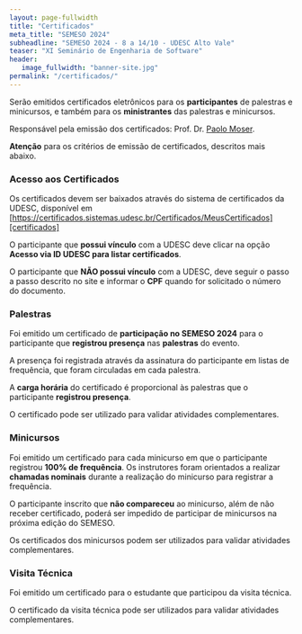 ```yaml
---
layout: page-fullwidth
title: "Certificados"
meta_title: "SEMESO 2024"
subheadline: "SEMESO 2024 - 8 a 14/10 - UDESC Alto Vale"
teaser: "XI Seminário de Engenharia de Software"
header:
   image_fullwidth: "banner-site.jpg"
permalink: "/certificados/"
---
```


Serão emitidos certificados eletrônicos para os **participantes** de palestras e minicursos, e também para os **ministrantes** das palestras e minicursos.

Responsável pela emissão dos certificados: Prof. Dr. [Paolo Moser][pm].

**Atenção** para os critérios de emissão de certificados, descritos mais abaixo.


### Acesso aos Certificados

Os certificados devem ser baixados através do sistema de certificados da UDESC, disponível em [https://certificados.sistemas.udesc.br/Certificados/MeusCertificados][certificados] 

O participante que **possui vínculo** com a UDESC deve clicar na opção **Acesso via ID UDESC para listar certificados**.

O participante que **NÃO possui vínculo** com a UDESC, deve seguir o passo a passo descrito no site e informar o **CPF** quando for solicitado o número do documento.


### Palestras

Foi emitido um certificado de **participação no SEMESO 2024** para o participante que **registrou presença** nas **palestras** do evento.  

A presença foi registrada através da assinatura do participante em listas de frequência, que foram circuladas em cada palestra.

A **carga horária** do certificado é proporcional às palestras que o participante **registrou presença**.

O certificado pode ser utilizado para validar atividades complementares. 


### Minicursos

Foi emitido um certificado para cada minicurso em que o participante registrou **100% de frequência**.  Os instrutores foram orientados a realizar **chamadas nominais** durante a realização do minicurso para registrar a frequência.

O participante inscrito que **não compareceu** ao minicurso, além de não receber certificado, poderá ser impedido de participar de minicursos na próxima edição do SEMESO.

Os certificados dos minicursos podem ser utilizados para validar atividades complementares.

### Visita Técnica

Foi emitido um certificado para o estudante que participou da visita técnica. 

O certificado da visita técnica pode ser utilizados para validar atividades complementares.

[pm]: http://lattes.cnpq.br/2530478080816147
[certificados]: https://certificados.sistemas.udesc.br/Certificados/MeusCertificados

